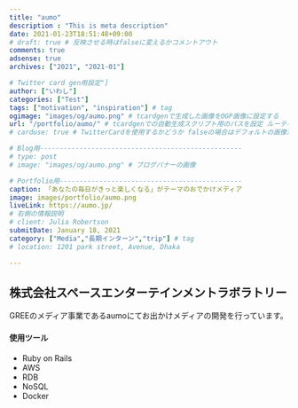 ```yaml
---
title: "aumo"
description : "This is meta description"
date: 2021-01-23T18:51:48+09:00
# draft: true # 反映させる時はfalseに変えるかコメントアウト
comments: true
adsense: true
archives: ["2021", "2021-01"]

# Twitter card gen用設定"]
author: ["いわし"]
categories: ["Test"]
tags: ["motivation", "inspiration"] # tag
ogimage: "images/og/aumo.png" # tcardgenで生成した画像をOGP画像に設定する
url: "/portfolio/aumo/" # tcardgenでの自動生成スクリプト用のパスを設定 ルーティング固定の意味もある
# carduse: true # TwitterCardを使用するかどうか falseの場合はデフォルトの画像が適用される

# Blog用---------------------------------------------------
# type: post
# image: "images/og/aumo.png" # ブログバナーの画像

# Portfolio用----------------------------------------------
caption: 「あなたの毎日がきっと楽しくなる」がテーマのおでかけメディア
image: images/portfolio/aumo.png
liveLink: https://aumo.jp/ 
# 右側の情報説明
# client: Julia Robertson
submitDate: January 18, 2021
category: ["Media","長期インターン","trip"] # tag
# location: 1201 park street, Avenue, Dhaka

---
```


## 株式会社スペースエンターテインメントラボラトリー

GREEのメディア事業であるaumoにてお出かけメディアの開発を行っています。

#### 使用ツール
- Ruby on Rails
- AWS
- RDB
- NoSQL
- Docker

<br>

<div class="iframely-embed"><div class="iframely-responsive" style="height: 140px; padding-bottom: 0;"><a href="https://aumo.jp" data-iframely-url="//cdn.iframe.ly/api/iframe?url=https%3A%2F%2Faumo.jp%2F&amp;key=f35ef3e07c3f9ce01b389a206da306f5&amp;iframe=card-small"></a></div></div><script async src="//cdn.iframe.ly/embed.js" charset="utf-8"></script>

<div class="iframely-embed"><div class="iframely-responsive" style="height: 140px; padding-bottom: 0;"><a href="https://aumo.co.jp" data-iframely-url="//cdn.iframe.ly/api/iframe?url=https%3A%2F%2Faumo.co.jp%2F&amp;key=f35ef3e07c3f9ce01b389a206da306f5&amp;iframe=card-small"></a></div></div><script async src="//cdn.iframe.ly/embed.js" charset="utf-8"></script>
